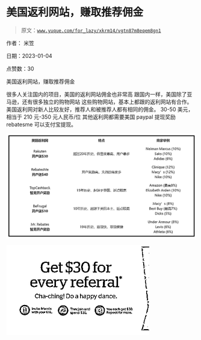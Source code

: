 # 美国返利网站，赚取推荐佣金

> 原文：[`www.yuque.com/for_lazy/xkrm14/vgtn87m8eqem8gn1`](https://www.yuque.com/for_lazy/xkrm14/vgtn87m8eqem8gn1)

作者： 米笠 

日期：2023-01-04 

点赞数：30 

美国返利网站，赚取推荐佣金 

很多人关注国内的项目，美国的返利网站佣金也非常高 跟国内一样，美国除了亚马逊，还有很多独立的购物网站 这些购物网站，基本上都跟的返利网站有合作。 美国返利网对新人比较友好，推荐人和被推荐人都有相同的佣金。 30-50 美元，相当于 210 元-350 元人民币/位 其他返利网都需要美国 paypal 提现奖励 rebatesme 可以支付宝提现。 

![](img/c67b098849b993e5978c3863fa0b50e5.png)  

![](img/8a677f9a5980644fb031c8f768c226a5.png)  

